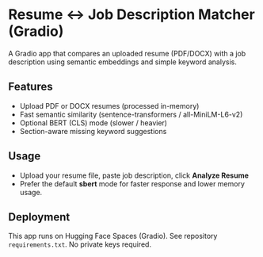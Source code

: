 # Resume ↔ Job Description Matcher (Gradio)

A Gradio app that compares an uploaded resume (PDF/DOCX) with a job description using semantic embeddings and simple keyword analysis.

## Features
- Upload PDF or DOCX resumes (processed in-memory)
- Fast semantic similarity (sentence-transformers / all-MiniLM-L6-v2)
- Optional BERT (CLS) mode (slower / heavier)
- Section-aware missing keyword suggestions

## Usage
- Upload your resume file, paste job description, click **Analyze Resume**
- Prefer the default **sbert** mode for faster response and lower memory usage.

## Deployment
This app runs on Hugging Face Spaces (Gradio). See repository `requirements.txt`. No private keys required.

